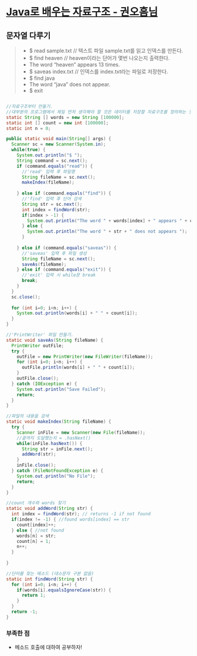 # [Java로 배우는 자료구조 - 권오흠님](https://www.inflearn.com/course/java-%EC%9E%90%EB%A3%8C%EA%B5%AC%EC%A1%B0/dashboard)

## 문자열 다루기

>- $ read sample.txt // 텍스트 파일 sample.txt를 읽고 인덱스를 만든다.
>- $ find heaven // heaven이라는 단어가 몇번 나오는지 출력한다.
>- The word “heaven” appears 13 times.
>- $ saveas index.txt // 인덱스를 index.txt라는 파일로 저장한다.
>- $ find java
>- The word “java” does not appear.  
>- $ exit

```java

//자료구조부터 만들기.
//대부분의 프로그램에서 제일 먼저 생각해야 할 것은 데이터를 저장할 자료구조를 정의하는 것.
static String [] words = new String [100000];
static int [] count = new int [100000];
static int n = 0;

public static void main(String[] args) {
  Scanner sc = new Scanner(System.in);
  while(true) {
    System.out.println("$ ");
    String command = sc.next();
    if (command.equals("read")) {
      //'read' 입력 후 파일명
      String fileName = sc.next();
      makeIndex(fileName);
      
    } else if (command.equals("find")) {
      //'find' 입력 후 단어 검색
      String str = sc.next();
      int index = findWord(str);
      if(index > -1) {
        System.out.println("The word " + words[index] + " appears " + count[index] + " times.");
      } else {
        System.out.println("The word " + str + " does not appears ");
      }
    
    } else if (command.equals("saveas")) {
      //'saveas' 입력 후 파일 생성
      String fileName = sc.next();
      saveAs(fileName);
    } else if (command.equals("exit")) {
      //'exit' 입력 시 while문 break
      break;
    }
  }
  sc.close();
  
  for (int i=0; i<n; i++) {
    System.out.println(words[i] + " " + count[i]);
  }
}

//'PrintWriter' 파일 만들기.
static void saveAs(String fileName) {
  PrintWriter outFile;
  try {
    outFile = new PrintWriter(new FileWriter(fileName));
    for (int i=0; i<n; i++) {
      outFile.println(words[i] + " " + count[i]);
    }
    outFile.close();
  } catch (IOException e) {
    System.out.println("Save Failed");
    return;
  }
}

//파일의 내용을 검색
static void makeIndex(String fileName) {
  try {
    Scanner inFile = new Scanner(new File(fileName));
    //끝까지 도달했는지 = .hasNext()
    while(inFile.hasNext()) {
      String str = inFile.next();
      addWord(str);
    }
    inFile.close();
  } catch (FileNotFoundException e) {
    System.out.println("No File");
    return;
  }
}

//count 개수와 words 찾기
static void addWord(String str) {
  int index = findWord(str); // returns -1 if not found
  if(index != -1) { //found words[index] == str
    count[index]++;
  } else { //not found
    words[n] = str;
    count[n] = 1;
    n++;
  }
  
}

//단어를 찾는 메소드 (대소문자 구분 없음)
static int findWord(String str) {
  for (int i=0; i<n; i++) {
    if(words[i].equalsIgnoreCase(str)) {
      return 1;
    }
  }
  return -1;
}

```

### 부족한 점

- 메소드 호출에 대하여 공부하자!
